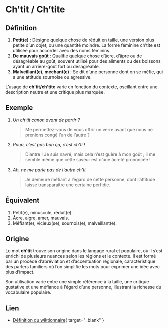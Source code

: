 # Ch'tit / Ch’tite

## Définition  

1. **Petit(e)** : Désigne quelque chose de réduit en taille, une version plus petite d’un objet, ou une quantité moindre. La forme féminine ch’tite est utilisée pour accorder avec des noms féminins.
2. **De mauvais goût** : Qualifie quelque chose d’âcre, d’âpre ou de désagréable au goût, souvent utilisé pour des aliments ou des boissons ayant un arrière-goût fort ou désagréable.
3. **Malveillant(e), méchant(e)** : Se dit d’une personne dont on se méfie, qui a une attitude sournoise ou agressive.

L’usage de **ch’tit/ch'tite** varie en fonction du contexte, oscillant entre une description neutre et une critique plus marquée.  

## Exemple  

1. _Un ch’tit canon avant de partir ?_
   > Me permettez-vous de vous offrir un verre avant que nous ne prenions congé l’un de l’autre ?
2. _Poua, c’est pas bon ça, c’est ch’ti !_ 
   > Diantre ! Je suis navré, mais cela n’est guère à mon goût ; il me semble même que cette saveur est d’une âcreté prononcée !
3. _Ah, ne me parle pas de l'autre ch'ti._
   > Je demeure méfiant à l’égard de cette personne, dont l’attitude laisse transparaître une certaine perfidie.

## Équivalent

1. Petit(e), minuscule, réduit(e).  
2. Âcre, aigre, amer, mauvais.  
3. Méfiant(e), vicieux(se), sournois(e), malveillant(e).  

## Origine

Le mot **ch’tit** trouve son origine dans le langage rural et populaire, où il s’est enrichi de plusieurs nuances selon les régions et le contexte. Il est formé par un procédé d’abréviation et d’accentuation régionale, caractéristique des parlers familiers où l’on simplifie les mots pour exprimer une idée avec plus d’impact.  

Son utilisation varie entre une simple référence à la taille, une critique gustative et une méfiance à l’égard d’une personne, illustrant la richesse du vocabulaire populaire.  

## Lien

* [Définition du wiktionnaire](https://fr.wiktionary.org/wiki/ch%E2%80%99tit){ target="_blank" }
